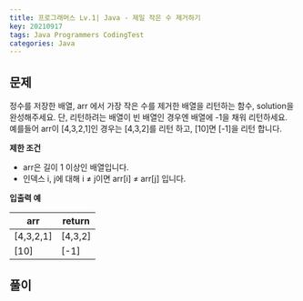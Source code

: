 ```yaml
---
title: 프로그래머스 Lv.1| Java - 제일 작은 수 제거하기
key: 20210917
tags: Java Programmers CodingTest
categories: Java
---
```


## 문제

정수를 저장한 배열, arr 에서 가장 작은 수를 제거한 배열을 리턴하는 함수, solution을 완성해주세요. 단, 리턴하려는 배열이 빈 배열인 경우엔 배열에 -1을 채워 리턴하세요. 예를들어 arr이 [4,3,2,1]인 경우는 [4,3,2]를 리턴 하고, [10]면 [-1]을 리턴 합니다.  

**제한 조건**  

* arr은 길이 1 이상인 배열입니다.  
* 인덱스 i, j에 대해 i ≠ j이면 arr[i] ≠ arr[j] 입니다.  

**입출력 예**  

|arr|return|
|--|--|
|[4,3,2,1]|[4,3,2]|
|[10]|[-1]|  

## 풀이
~~~java

~~~
